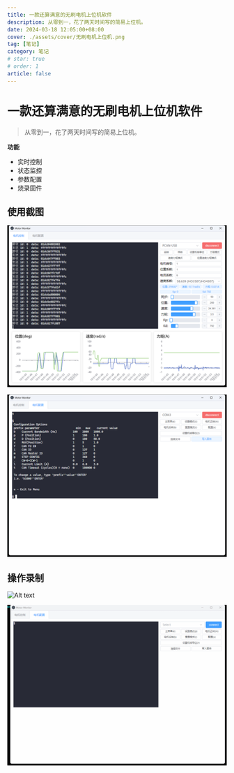 ```yaml
---
title: 一款还算满意的无刷电机上位机软件
description: 从零到一，花了两天时间写的简易上位机。
date: 2024-03-18 12:05:00+08:00
cover: ./assets/cover/无刷电机上位机.png
tag: [笔记]
category: 笔记
# star: true
# order: 1
article: false
---
```


# 一款还算满意的无刷电机上位机软件

> 从零到一，花了两天时间写的简易上位机。

**功能**

- 实时控制
- 状态监控
- 参数配置
- 烧录固件

## 使用截图

![Alt text](assets/images/9683df4ba826d05ed1b7894c82420683.png)

![Alt text](assets/images/d6781f1b9e5cc551a39e03e6ebd83e2b.png)

## 操作录制

![Alt text](<assets/images/GIF 2024-3-18 11-19-01.gif>)

![Alt text](<assets/images/GIF 2024-3-18 11-49-39.gif>)
